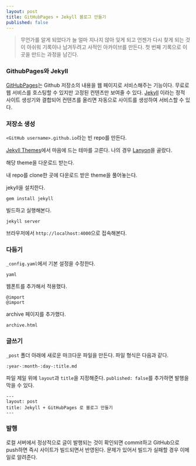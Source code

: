 ```yaml
---
layout: post
title: GitHubPages + Jekyll 블로그 만들기
published: false
---
```


> 무언가를 알게 되었다가 늘 얼마 지나지 않아 잊게 되고 언젠가 다시 찾게 되는 것이 아쉬워 기록이나 남겨두려고 사적인 아카이브를 만든다. 첫 번째 기록으로 이 곳을 만드는 과정을 남긴다.


### GithubPages와 Jekyll

[GitHubPages](https://pages.github.com/)는 Github 저장소의 내용을 웹 페이지로 서비스해주는 기능이다.
무료로 웹 서비스를 호스팅할 수 있지만 고정된 컨텐츠만 보여줄 수 있다.
[Jekyll](https://jekyllrb-ko.github.io/) 이라는 정적 사이트 생성기와 결합되어 컨텐츠를 올리면 자동으로 사이트를 생성하여 서비스할 수 있다.


### 저장소 생성
`<GitHub username>.github.io`라는 빈 repo를 만든다.

[Jekyll Themes](http://jekyllthemes.org/)에서 마음에 드는 테마를 고른다. 나의 경우 [Lanyon](https://github.com/poole/lanyon)을 골랐다.

해당 theme을 다운로드 받는다.

내 repo를 clone한 곳에 다운로드 받은 theme을 풀어놓는다.

jekyll을 설치한다.

```
gem install jekyll

```

빌드하고 실행해본다.

```
jekyll server
```

브라우저에서 `http://localhost:4000`으로 접속해본다.



### 다듬기

`_config.yaml`에서 기본 설정을 수정한다.

```
yaml
```

웹폰트를 추가해서 적용했다.

```
@import
@import
```

archive 페이지를 추가했다.

```
archive.html
```




### 글쓰기

`_post` 폴더 아래에 새로운 마크다운 파일을 만든다. 파일 형식은 다음과 같다.

```
:year-:month-:day-:title.md
```

파일 제일 위에 `layout`과 `title`을 지정해준다. `published: false`를 추가하면 발행을 막을 수 있다.

```
---
layout: post
title: Jekyll + GitHubPages 로 블로그 만들기
---
```


### 발행

로컬 서버에서 정상적으로 글이 발행되는 것이 확인되면 commit하고 GitHub으로 push하면 즉시 사이트가 빌드되면서 반영된다.
문제가 있어서 빌드가 실패할 경우 이메일로 알려준다.

